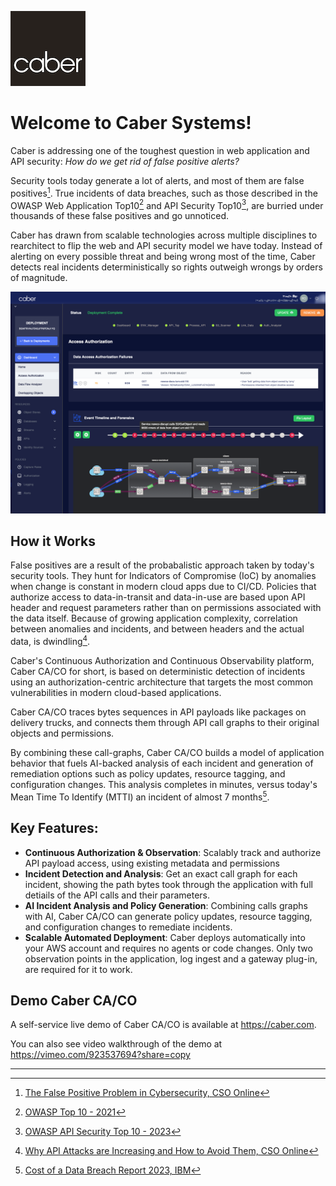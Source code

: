 ![CaberLogo.png](images/CaberLogo.png)


# Welcome to Caber Systems!

Caber is addressing one of the toughest question in web application and API security: _How do we get rid of false positive alerts?_

Security tools today generate a lot of alerts, and most of them are false positives[^1]. True incidents of data breaches, such as those described in the OWASP Web Application Top10[^2] and API Security Top10[^3], are burried under thousands of these false positives and go unnoticed. 

Caber has drawn from scalable technologies across multiple disciplines to rearchitect to flip the web and API security model we have today.  Instead of alerting on every possible threat and being wrong most of the time, Caber detects real incidents deterministically so rights outweigh wrongs by orders of magnitude. 

![Screen Shot](images/cytoscape_1280_900.png)

## How it Works

False positives are a result of the probabalistic approach taken by today's security tools.  They hunt for Indicators of Compromise (IoC) by anomalies when change is constant in modern cloud apps due to CI/CD.  Policies that authorize access to data-in-transit and data-in-use are based upon API header and request parameters rather than on permissions associated with the data itself.  Because of growing application complexity, correlation between anomalies and incidents, and between headers and the actual data, is dwindling[^4].

Caber's Continuous Authorization and Continuous Observability platform, Caber CA/CO for short, is based on deterministic detection of incidents using an authorization-centric architecture that targets the most common vulnerabilities in modern cloud-based applications.

Caber CA/CO traces bytes sequences in API payloads like packages on delivery trucks, and connects them through API call graphs to their original objects and permissions.  

By combining these call-graphs, Caber CA/CO builds a model of application behavior that fuels AI-backed analysis of each incident and generation of remediation options such as policy updates, resource tagging, and configuration changes.  This analysis completes in minutes, versus today's Mean Time To Identify (MTTI) an incident of almost 7 months[^5]. 

## Key Features:
- **Continuous Authorization & Observation**: Scalably track and authorize API payload access, using existing metadata and permissions
- **Incident Detection and Analysis**: Get an exact call graph for each incident, showing the path bytes took through the application with full detiails of the API calls and their parameters.
- **AI Incident Analysis and Policy Generation**: Combining calls graphs with AI, Caber CA/CO can generate policy updates, resource tagging, and configuration changes to remediate incidents.
- **Scalable Automated Deployment**: Caber deploys automatically into your AWS account and requires no agents or code changes. Only two observation points in the application, log ingest and a gateway plug-in, are required for it to work. 


## Demo Caber CA/CO
A self-service live demo of Caber CA/CO is available at https://caber.com.  

You can also see video walkthrough of the demo at https://vimeo.com/923537694?share=copy


---
[^1]: [The False Positive Problem in Cybersecurity, CSO Online](https://www.csoonline.com/article/3513898/the-false-positive-problem-in-cybersecurity.html)

[^2]: [OWASP Top 10 - 2021](https://owasp.org/www-project-top-ten/)

[^3]: [OWASP API Security Top 10 - 2023](https://owasp.org/API-Security/editions/2023/en/0x00-header/)

[^4]: [Why API Attacks are Increasing and How to Avoid Them, CSO Online](https://www.csoonline.com/article/646557/why-api-attacks-are-increasing-and-how-to-avoid-them.html)

[^5]: [Cost of a Data Breach Report 2023, IBM](https://www.ibm.com/reports/data-breach)

